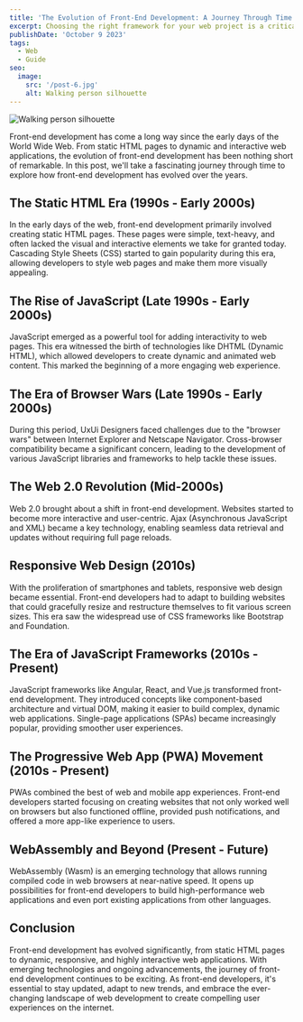 ```yaml
---
title: 'The Evolution of Front-End Development: A Journey Through Time'
excerpt: Choosing the right framework for your web project is a critical decision that can significantly impact the development process and the success of your project. With so many options available, it's essential to consider various factors before making a choice.
publishDate: 'October 9 2023'
tags:
  - Web
  - Guide
seo:
  image:
    src: '/post-6.jpg'
    alt: Walking person silhouette
---
```


![Walking person silhouette](/post-6.jpg)



Front-end development has come a long way since the early days of the World Wide Web. From static HTML pages to dynamic and interactive web applications, the evolution of front-end development has been nothing short of remarkable. In this post, we'll take a fascinating journey through time to explore how front-end development has evolved over the years.

## The Static HTML Era (1990s - Early 2000s)

In the early days of the web, front-end development primarily involved creating static HTML pages. These pages were simple, text-heavy, and often lacked the visual and interactive elements we take for granted today. Cascading Style Sheets (CSS) started to gain popularity during this era, allowing developers to style web pages and make them more visually appealing.

## The Rise of JavaScript (Late 1990s - Early 2000s)

JavaScript emerged as a powerful tool for adding interactivity to web pages. This era witnessed the birth of technologies like DHTML (Dynamic HTML), which allowed developers to create dynamic and animated web content. This marked the beginning of a more engaging web experience.

## The Era of Browser Wars (Late 1990s - Early 2000s)

During this period, UxUi Designers faced challenges due to the "browser wars" between Internet Explorer and Netscape Navigator. Cross-browser compatibility became a significant concern, leading to the development of various JavaScript libraries and frameworks to help tackle these issues.

## The Web 2.0 Revolution (Mid-2000s)

Web 2.0 brought about a shift in front-end development. Websites started to become more interactive and user-centric. Ajax (Asynchronous JavaScript and XML) became a key technology, enabling seamless data retrieval and updates without requiring full page reloads.

## Responsive Web Design (2010s)

With the proliferation of smartphones and tablets, responsive web design became essential. Front-end developers had to adapt to building websites that could gracefully resize and restructure themselves to fit various screen sizes. This era saw the widespread use of CSS frameworks like Bootstrap and Foundation.

## The Era of JavaScript Frameworks (2010s - Present)

JavaScript frameworks like Angular, React, and Vue.js transformed front-end development. They introduced concepts like component-based architecture and virtual DOM, making it easier to build complex, dynamic web applications. Single-page applications (SPAs) became increasingly popular, providing smoother user experiences.

## The Progressive Web App (PWA) Movement (2010s - Present)

PWAs combined the best of web and mobile app experiences. Front-end developers started focusing on creating websites that not only worked well on browsers but also functioned offline, provided push notifications, and offered a more app-like experience to users.

## WebAssembly and Beyond (Present - Future)

WebAssembly (Wasm) is an emerging technology that allows running compiled code in web browsers at near-native speed. It opens up possibilities for front-end developers to build high-performance web applications and even port existing applications from other languages.

## Conclusion

Front-end development has evolved significantly, from static HTML pages to dynamic, responsive, and highly interactive web applications. With emerging technologies and ongoing advancements, the journey of front-end development continues to be exciting. As front-end developers, it's essential to stay updated, adapt to new trends, and embrace the ever-changing landscape of web development to create compelling user experiences on the internet.
